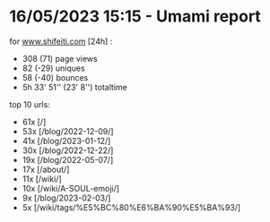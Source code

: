 # 16/05/2023 15:15 - Umami report
for www.shifeiti.com [24h] :

 - 308 (71) page views
 - 82 (-29) uniques
 - 58 (-40) bounces
 - 5h 33' 51'' (23' 8'') totaltime


top 10 urls:
 - 61x [/]
 - 53x [/blog/2022-12-09/]
 - 41x [/blog/2023-01-12/]
 - 30x [/blog/2022-12-22/]
 - 19x [/blog/2022-05-07/]
 - 17x [/about/]
 - 11x [/wiki/]
 - 10x [/wiki/A-SOUL-emoji/]
 - 9x [/blog/2023-02-03/]
 - 5x [/wiki/tags/%E5%BC%80%E6%BA%90%E5%BA%93/]


